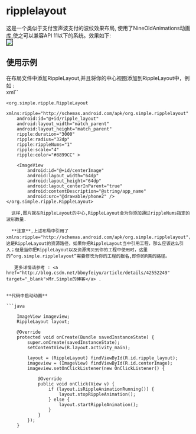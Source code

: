 # ripplelayout
   这是一个类似于支付宝声波支付的波纹效果布局, 使用了NineOldAnimations动画库,使之可以兼容API 11以下的系统。效果如下:      
<img src="http://img.blog.csdn.net/20150109104238583?watermark/2/text/aHR0cDovL2Jsb2cuY3Nkbi5uZXQvYmJveWZlaXl1/font/5a6L5L2T/fontsize/400/fill/I0JBQkFCMA==/dissolve/70/gravity/Center" style="border:1px solid black"> 

## 使用示例    
   在布局文件中添加RippleLayout,并且将你的中心视图添加到RippleLayout中，例如 :     
xml``

    <org.simple.ripple.RippleLayout
        xmlns:ripple="http://schemas.android.com/apk/org.simple.ripplelayout"
        android:id="@+id/ripple_layout"
        android:layout_width="match_parent"
        android:layout_height="match_parent"
        ripple:duration="3000"
        ripple:radius="32dp"
        ripple:rippleNums="1"
        ripple:scale="4"
        ripple:color="#8899CC" >

        <ImageView
            android:id="@+id/centerImage"
            android:layout_width="64dp"
            android:layout_height="64dp"
            android:layout_centerInParent="true"
            android:contentDescription="@string/app_name"
            android:src="@drawable/phone2" />
    </org.simple.ripple.RippleLayout>
```         
  这样,图片就在RippleLayout的中心,RippleLayout会为你添加通过rippleNums指定的波形数量.   
  
  **注意**,上述布局中引用了xmlns:ripple="http://schemas.android.com/apk/org.simple.ripplelayout"，这是RippleLayout的资源路径，如果你把RippleLayout当中引用工程，那么应该这么引入；但是当你把RippleLayout以及资源拷贝到你的工程中使用时，这里的“org.simple.ripplelayout”需要修改为你的工程的报名,即你的R类的路径。       
  
   更多详情请参考 : <a href="http://blog.csdn.net/bboyfeiyu/article/details/42552249" target="_blank">Mr.Simple的博客</a> .       
   
   
**代码中启动动画**      
   
```java

    ImageView imageview;
    RippleLayout layout;

    @Override
    protected void onCreate(Bundle savedInstanceState) {
        super.onCreate(savedInstanceState);
        setContentView(R.layout.activity_main);

        layout = (RippleLayout) findViewById(R.id.ripple_layout);
        imageview = (ImageView) findViewById(R.id.centerImage);
        imageview.setOnClickListener(new OnClickListener() {

            @Override
            public void onClick(View v) {
                if (layout.isRippleAnimationRunning()) {
                    layout.stopRippleAnimation();
                } else {
                    layout.startRippleAnimation();
                }
            }
        });
    }
```       
      


	